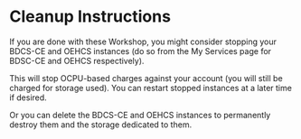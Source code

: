 
# Cleanup Instructions

If you are done with these Workshop, you might consider stopping your BDCS-CE and OEHCS instances (do so from the My Services page for BDSC-CE and OEHCS respectively).

This will stop OCPU-based charges against your account (you will still be charged for storage used).  You can restart stopped instances at a later time if desired.

Or you can delete the BDCS-CE and OEHCS instances to permanently destroy them and the storage dedicated to them.
